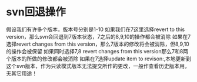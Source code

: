 # svn回退操作
假设我们有许多个版本，版本号分别是1-10
如果我们在7这里选择revert to this version，那么svn会回退到7版本状态，7之后的8,9,10的操作都会被消除
如果在7选择revert changes from this version，那么7版本的修改将会被消除，但8,9,10的操作会被保留
如果同时选择7,8 revert changes from this version那么7和8两个版本的所做的修改都会被消除
如果在7选择update item to revison:,本地更新到这个svn版本，作为只读模式版本无法提交所作的更改，一般作查看历史版本用，无其它用途！